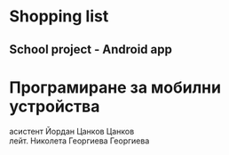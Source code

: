 # Shopping list 
## School project - Android app

# Програмиране за мобилни устройства 
асистент Йордан Цанков Цанков <br />
лейт. Николета Георгиева Георгиева <br />
